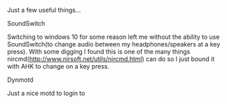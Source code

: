 Just a few useful things...


SoundSwitch

Switching to windows 10 for some reason left me without the ability to use SoundSwitch(to change audio between my headphones/speakers at a key press). With some digging I found this is one of the many things nircmd(http://www.nirsoft.net/utils/nircmd.html) can do so I just bound it with AHK to change on a key press.


Dynmotd

Just a nice motd to login to


